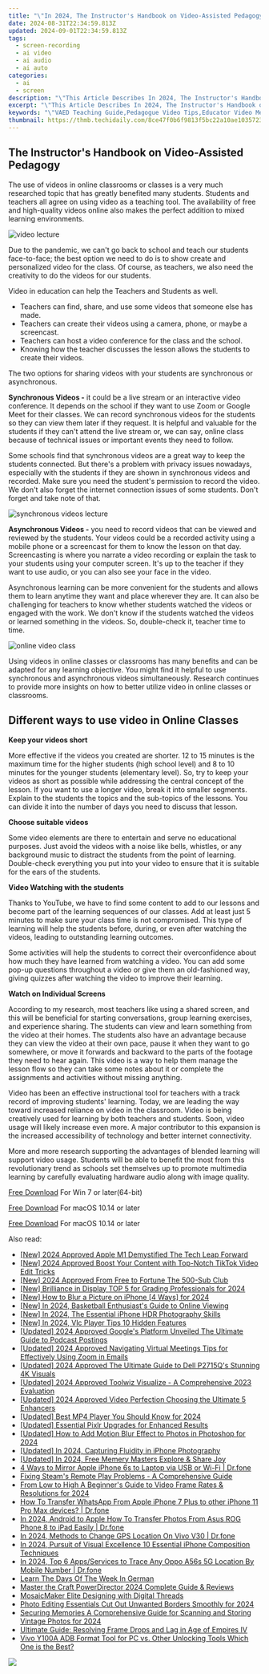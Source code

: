 ```yaml
---
title: "\"In 2024, The Instructor's Handbook on Video-Assisted Pedagogy\""
date: 2024-08-31T22:34:59.813Z
updated: 2024-09-01T22:34:59.813Z
tags: 
  - screen-recording
  - ai video
  - ai audio
  - ai auto
categories: 
  - ai
  - screen
description: "\"This Article Describes In 2024, The Instructor's Handbook on Video-Assisted Pedagogy\""
excerpt: "\"This Article Describes In 2024, The Instructor's Handbook on Video-Assisted Pedagogy\""
keywords: "\"VAED Teaching Guide,Pedagogue Video Tips,Educator Video Methods,Video-Assist Learning,Instructor Video Aids,Tech in Classroom Strategies,Digital Pedagogy Insights\""
thumbnail: https://thmb.techidaily.com/8ce47f0b6f9813f5bc22a10ae1035723a396d6df9ac3890df3f71584e5d0f8e3.jpg
---
```


## The Instructor's Handbook on Video-Assisted Pedagogy

The use of videos in online classrooms or classes is a very much researched topic that has greatly benefited many students. Students and teachers all agree on using video as a teaching tool. The availability of free and high-quality videos online also makes the perfect addition to mixed learning environments.

![video lecture](https://images.wondershare.com/filmora/article-images/2022/07/video-lecture.jpg)

Due to the pandemic, we can't go back to school and teach our students face-to-face; the best option we need to do is to show create and personalized video for the class. Of course, as teachers, we also need the creativity to do the videos for our students.

Video in education can help the Teachers and Students as well.

* Teachers can find, share, and use some videos that someone else has made.
* Teachers can create their videos using a camera, phone, or maybe a screencast.
* Teachers can host a video conference for the class and the school.
* Knowing how the teacher discusses the lesson allows the students to create their videos.

The two options for sharing videos with your students are synchronous or asynchronous.

**Synchronous Videos -** it could be a live stream or an interactive video conference. It depends on the school if they want to use Zoom or Google Meet for their classes. We can record synchronous videos for the students so they can view them later if they request. It is helpful and valuable for the students if they can't attend the live stream or, we can say, online class because of technical issues or important events they need to follow.

Some schools find that synchronous videos are a great way to keep the students connected. But there's a problem with privacy issues nowadays, especially with the students if they are shown in synchronous videos and recorded. Make sure you need the student's permission to record the video. We don't also forget the internet connection issues of some students. Don't forget and take note of that.

![synchronous videos lecture](https://images.wondershare.com/filmora/article-images/2022/07/synchronous-videos-lecture.jpg)

**Asynchronous Videos -** you need to record videos that can be viewed and reviewed by the students. Your videos could be a recorded activity using a mobile phone or a screencast for them to know the lesson on that day. Screencasting is where you narrate a video recording or explain the task to your students using your computer screen. It's up to the teacher if they want to use audio, or you can also see your face in the video.

Asynchronous learning can be more convenient for the students and allows them to learn anytime they want and place wherever they are. It can also be challenging for teachers to know whether students watched the videos or engaged with the work. We don't know if the students watched the videos or learned something in the videos. So, double-check it, teacher time to time.

![online video class](https://images.wondershare.com/filmora/article-images/2022/07/online-video-class.jpg)

Using videos in online classes or classrooms has many benefits and can be adapted for any learning objective. You might find it helpful to use synchronous and asynchronous videos simultaneously. Research continues to provide more insights on how to better utilize video in online classes or classrooms.

## Different ways to use video in Online Classes

**Keep your videos short**

More effective if the videos you created are shorter. 12 to 15 minutes is the maximum time for the higher students (high school level) and 8 to 10 minutes for the younger students (elementary level). So, try to keep your videos as short as possible while addressing the central concept of the lesson. If you want to use a longer video, break it into smaller segments. Explain to the students the topics and the sub-topics of the lessons. You can divide it into the number of days you need to discuss that lesson.

**Choose suitable videos**

Some video elements are there to entertain and serve no educational purposes. Just avoid the videos with a noise like bells, whistles, or any background music to distract the students from the point of learning. Double-check everything you put into your video to ensure that it is suitable for the ears of the students.

**Video Watching with the students**

Thanks to YouTube, we have to find some content to add to our lessons and become part of the learning sequences of our classes. Add at least just 5 minutes to make sure your class time is not compromised. This type of learning will help the students before, during, or even after watching the videos, leading to outstanding learning outcomes.

Some activities will help the students to correct their overconfidence about how much they have learned from watching a video. You can add some pop-up questions throughout a video or give them an old-fashioned way, giving quizzes after watching the video to improve their learning.

**Watch on Individual Screens**

According to my research, most teachers like using a shared screen, and this will be beneficial for starting conversations, group learning exercises, and experience sharing. The students can view and learn something from the video at their homes. The students also have an advantage because they can view the video at their own pace, pause it when they want to go somewhere, or move it forwards and backward to the parts of the footage they need to hear again. This video is a way to help them manage the lesson flow so they can take some notes about it or complete the assignments and activities without missing anything.

Video has been an effective instructional tool for teachers with a track record of improving students' learning. Today, we are leading the way toward increased reliance on video in the classroom. Video is being creatively used for learning by both teachers and students. Soon, video usage will likely increase even more. A major contributor to this expansion is the increased accessibility of technology and better internet connectivity.

More and more research supporting the advantages of blended learning will support video usage. Students will be able to benefit the most from this revolutionary trend as schools set themselves up to promote multimedia learning by carefully evaluating hardware audio along with image quality.

[Free Download](https://tools.techidaily.com/wondershare/filmora/download/) For Win 7 or later(64-bit)

[Free Download](https://tools.techidaily.com/wondershare/filmora/download/) For macOS 10.14 or later

[Free Download](https://tools.techidaily.com/wondershare/filmora/download/) For macOS 10.14 or later

<ins class="adsbygoogle"
     style="display:block"
     data-ad-format="autorelaxed"
     data-ad-client="ca-pub-7571918770474297"
     data-ad-slot="1223367746"></ins>

<ins class="adsbygoogle"
     style="display:block"
     data-ad-format="autorelaxed"
     data-ad-client="ca-pub-7571918770474297"
     data-ad-slot="1223367746"></ins>



<ins class="adsbygoogle"
     style="display:block"
     data-ad-client="ca-pub-7571918770474297"
     data-ad-slot="8358498916"
     data-ad-format="auto"
     data-full-width-responsive="true"></ins>


<span class="atpl-alsoreadstyle">Also read:</span>
<div><ul>
<li><a href="https://fox-friendly.techidaily.com/new-2024-approved-apple-m1-demystified-the-tech-leap-forward/"><u>[New] 2024 Approved  Apple M1 Demystified  The Tech Leap Forward</u></a></li>
<li><a href="https://fox-friendly.techidaily.com/new-2024-approved-boost-your-content-with-top-notch-tiktok-video-edit-tricks/"><u>[New] 2024 Approved  Boost Your Content with Top-Notch TikTok Video Edit Tricks</u></a></li>
<li><a href="https://eaxpv-info.techidaily.com/new-2024-approved-from-free-to-fortune-the-500-sub-club/"><u>[New] 2024 Approved  From Free to Fortune  The 500-Sub Club</u></a></li>
<li><a href="https://fox-friendly.techidaily.com/new-brilliance-in-display-top-5-for-grading-professionals-for-2024/"><u>[New] Brilliance in Display  TOP 5 for Grading Professionals for 2024</u></a></li>
<li><a href="https://fox-friendly.techidaily.com/new-how-to-blur-a-picture-on-iphone-4-ways-for-2024/"><u>[New] How to Blur a Picture on iPhone [4 Ways] for 2024</u></a></li>
<li><a href="https://fox-friendly.techidaily.com/new-in-2024-basketball-enthusiasts-guide-to-online-viewing/"><u>[New] In 2024, Basketball Enthusiast's Guide to Online Viewing</u></a></li>
<li><a href="https://fox-friendly.techidaily.com/new-in-2024-the-essential-iphone-hdr-photography-skills/"><u>[New] In 2024, The Essential iPhone HDR Photography Skills</u></a></li>
<li><a href="https://vp-tips.techidaily.com/new-in-2024-vlc-player-tips-10-hidden-features/"><u>[New] In 2024, Vlc Player Tips  10 Hidden Features</u></a></li>
<li><a href="https://fox-friendly.techidaily.com/updated-2024-approved-googles-platform-unveiled-the-ultimate-guide-to-podcast-postings/"><u>[Updated] 2024 Approved  Google's Platform Unveiled  The Ultimate Guide to Podcast Postings</u></a></li>
<li><a href="https://fox-friendly.techidaily.com/updated-2024-approved-navigating-virtual-meetings-tips-for-effectively-using-zoom-in-emails/"><u>[Updated] 2024 Approved  Navigating Virtual Meetings  Tips for Effectively Using Zoom in Emails</u></a></li>
<li><a href="https://fox-friendly.techidaily.com/updated-2024-approved-the-ultimate-guide-to-dell-p2715qs-stunning-4k-visuals/"><u>[Updated] 2024 Approved  The Ultimate Guide to Dell P2715Q's Stunning 4K Visuals</u></a></li>
<li><a href="https://fox-friendly.techidaily.com/updated-2024-approved-toolwiz-visualize-a-comprehensive-2023-evaluation/"><u>[Updated] 2024 Approved  Toolwiz Visualize - A Comprehensive 2023 Evaluation</u></a></li>
<li><a href="https://fox-friendly.techidaily.com/updated-2024-approved-video-perfection-choosing-the-ultimate-5-enhancers/"><u>[Updated] 2024 Approved  Video Perfection  Choosing the Ultimate 5 Enhancers</u></a></li>
<li><a href="https://fox-friendly.techidaily.com/updated-best-mp4-player-you-should-know-for-2024/"><u>[Updated] Best MP4 Player You Should Know for 2024</u></a></li>
<li><a href="https://fox-friendly.techidaily.com/updated-essential-pixlr-upgrades-for-enhanced-results/"><u>[Updated] Essential Pixlr Upgrades for Enhanced Results</u></a></li>
<li><a href="https://fox-friendly.techidaily.com/updated-how-to-add-motion-blur-effect-to-photos-in-photoshop-for-2024/"><u>[Updated] How to Add Motion Blur Effect to Photos in Photoshop for 2024</u></a></li>
<li><a href="https://fox-friendly.techidaily.com/updated-in-2024-capturing-fluidity-in-iphone-photography/"><u>[Updated] In 2024, Capturing Fluidity in iPhone Photography</u></a></li>
<li><a href="https://fox-friendly.techidaily.com/updated-in-2024-free-memery-masters-explore-and-share-joy/"><u>[Updated] In 2024, Free Memery Masters  Explore & Share Joy</u></a></li>
<li><a href="https://screen-mirror.techidaily.com/4-ways-to-mirror-apple-iphone-6s-to-laptop-via-usb-or-wi-fi-drfone-by-drfone-ios/"><u>4 Ways to Mirror Apple iPhone 6s to Laptop via USB or Wi-Fi | Dr.fone</u></a></li>
<li><a href="https://win-answers.techidaily.com/fixing-steams-remote-play-problems-a-comprehensive-guide/"><u>Fixing Steam's Remote Play Problems - A Comprehensive Guide</u></a></li>
<li><a href="https://fox-friendly.techidaily.com/from-low-to-high-a-beginners-guide-to-video-frame-rates-and-resolutions-for-2024/"><u>From Low to High  A Beginner's Guide to Video Frame Rates & Resolutions for 2024</u></a></li>
<li><a href="https://techidaily.com/how-to-transfer-whatsapp-from-apple-iphone-7-plus-to-other-iphone-11-pro-max-devices-drfone-by-drfone-transfer-whatsapp-from-ios-transfer-whatsapp-from-ios/"><u>How To Transfer WhatsApp From Apple iPhone 7 Plus to other iPhone 11 Pro Max devices? | Dr.fone</u></a></li>
<li><a href="https://android-transfer.techidaily.com/in-2024-android-to-apple-how-to-transfer-photos-from-asus-rog-phone-8-to-ipad-easily-drfone-by-drfone-transfer-from-android-transfer-from-android/"><u>In 2024, Android to Apple How To Transfer Photos From Asus ROG Phone 8 to iPad Easily | Dr.fone</u></a></li>
<li><a href="https://phone-solutions.techidaily.com/in-2024-methods-to-change-gps-location-on-vivo-v30-drfone-by-drfone-virtual-android/"><u>In 2024, Methods to Change GPS Location On Vivo V30 | Dr.fone</u></a></li>
<li><a href="https://fox-friendly.techidaily.com/in-2024-pursuit-of-visual-excellence-10-essential-iphone-composition-techniques/"><u>In 2024, Pursuit of Visual Excellence  10 Essential iPhone Composition Techniques</u></a></li>
<li><a href="https://android-location-track.techidaily.com/in-2024-top-6-appsservices-to-trace-any-oppo-a56s-5g-location-by-mobile-number-drfone-by-drfone-virtual-android/"><u>In 2024, Top 6 Apps/Services to Trace Any Oppo A56s 5G Location By Mobile Number | Dr.fone</u></a></li>
<li><a href="https://mondly-stories.techidaily.com/1719576809217-learn-the-days-of-the-week-in-german/"><u>Learn The Days Of The Week In German</u></a></li>
<li><a href="https://fox-friendly.techidaily.com/master-the-craft-powerdirector-2024-complete-guide-and-reviews/"><u>Master the Craft  PowerDirector 2024 Complete Guide & Reviews</u></a></li>
<li><a href="https://fox-friendly.techidaily.com/mosaicmaker-elite-designing-with-digital-threads/"><u>MosaicMaker Elite  Designing with Digital Threads</u></a></li>
<li><a href="https://fox-friendly.techidaily.com/photo-editing-essentials-cut-out-unwanted-borders-smoothly-for-2024/"><u>Photo Editing Essentials  Cut Out Unwanted Borders Smoothly for 2024</u></a></li>
<li><a href="https://fox-friendly.techidaily.com/securing-memories-a-comprehensive-guide-for-scanning-and-storing-vintage-photos-for-2024/"><u>Securing Memories  A Comprehensive Guide for Scanning and Storing Vintage Photos for 2024</u></a></li>
<li><a href="https://win-blog.techidaily.com/ultimate-guide-resolving-frame-drops-and-lag-in-age-of-empires-iv/"><u>Ultimate Guide: Resolving Frame Drops and Lag in Age of Empires IV</u></a></li>
<li><a href="https://bypass-frp.techidaily.com/vivo-y100a-adb-format-tool-for-pc-vs-other-unlocking-tools-which-one-is-the-best-by-drfone-android/"><u>Vivo Y100A ADB Format Tool for PC vs. Other Unlocking Tools Which One is the Best?</u></a></li>
</ul></div>

<!-- affiliate ads begin -->
<a href="https://secure.2checkout.com/order/checkout.php?PRODS=2201613&QTY=1&AFFILIATE=108875&CART=1"><img src="https://www.macdvdripperpro.com/images/devices-3.png" border="0"></a>
<!-- affiliate ads end -->